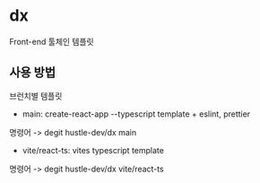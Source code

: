 # dx

Front-end 툴체인 템플릿

## 사용 방법

브런치별 템플릿

- main: create-react-app --typescript template + eslint, prettier

명령어
-> degit hustle-dev/dx main

- vite/react-ts: vites typescript template

명령어
-> degit hustle-dev/dx vite/react-ts
